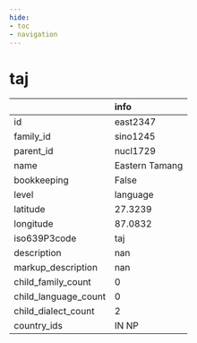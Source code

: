 ```yaml
---
hide:
- toc
- navigation
---
```

# taj
|                      | info           |
|:---------------------|:---------------|
| id                   | east2347       |
| family_id            | sino1245       |
| parent_id            | nucl1729       |
| name                 | Eastern Tamang |
| bookkeeping          | False          |
| level                | language       |
| latitude             | 27.3239        |
| longitude            | 87.0832        |
| iso639P3code         | taj            |
| description          | nan            |
| markup_description   | nan            |
| child_family_count   | 0              |
| child_language_count | 0              |
| child_dialect_count  | 2              |
| country_ids          | IN NP          |